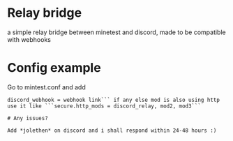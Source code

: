 # Relay bridge

a simple relay bridge between minetest and discord, made to be compatible with webhooks

# Config example 

Go to mintest.conf and add
```secure.http_mods = discord_relay
discord_webhook = webhook link``` if any else mod is also using http use it like ```secure.http_mods = discord_relay, mod2, mod3```

# Any issues?

Add *jolethen* on discord and i shall respond within 24-48 hours :)
